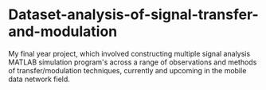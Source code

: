 # Dataset-analysis-of-signal-transfer-and-modulation
My final year project, which involved constructing multiple signal analysis MATLAB simulation program's across a range of observations and methods of transfer/modulation techniques, currently and upcoming in the mobile data network field.

